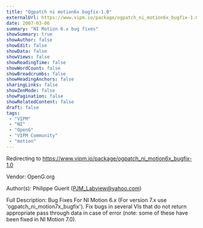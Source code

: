 ```yaml
---
title: "Ogpatch ni motion6x bugfix-1.0"
externalUrl: https://www.vipm.io/package/ogpatch_ni_motion6x_bugfix-1.0
date: 2007-03-06
summary: "NI Motion 6.x bug fixes"
showSummary: true
showAuthor: false
showEdit: false
showData: false
showViews: false
showReadingTime: false
showWordCount: false
showBreadcrumbs: false
showHeadingAnchors: false
sharingLinks: false
showZenMode: false
showPagination: false
showRelatedContent: false
draft: false
tags:
 - "VIPM"
 - "NI"
 - "OpenG"
 - "VIPM Community"
 - "motion"
---
```


Redirecting to https://www.vipm.io/package/ogpatch_ni_motion6x_bugfix-1.0

Vendor: OpenG.org

Author(s): Philippe Guerit (PJM_Labview@yahoo.com)
 
Full Description:
Bug Fixes For NI Motion 6.x (For version 7.x use 'ogpatch_ni_motion7x_bugfix'). Fix bugs in several VIs that do not return appropriate pass through data in case of error (note: some of these have been fixed in NI Motion 7.0).